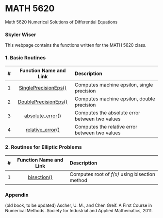 # MATH 5620
Math 5620 Numerical Solutions of Differential Equations
### Skyler Wiser

This webpage contains the functions written for the MATH 5620 class.

### 1. Basic Routines

| # | Function Name and Link | Description |
| :--- | :---: | :--- |
| 1 | [SinglePrecisionEps()](https://swiser.github.io/MATH5620/HW1/SinglePrecisionEps) | Computes machine epsilon, single precision |
| 2 | [DoublePrecisionEps()](https://swiser.github.io/MATH5620/HW1/DoublePrecisionEps) | Computes machine epsilon, double precision |
| 3 | [absolute_error()](https://swiser.github.io/MATH5620/HW1/absolute_error) | Computes the absolute error between two values |
| 4 | [relative_error()](https://swiser.github.io/MATH5620/HW1/relative_error) | Computes the relative error between two values |

### 2. Routines for Elliptic Problems

| # | Function Name and Link | Description |
| :--- | :---: | :--- |
| 1 | [bisection()](https://swiser.github.io/MATH4610/HW2/bisection) | Computes root of *f(x)* using bisection method |


### Appendix

(old book, to be updated)
Ascher, U. M., and Chen Greif. A First Course in Numerical Methods. Society for Industrial and Applied Mathematics, 2011.

